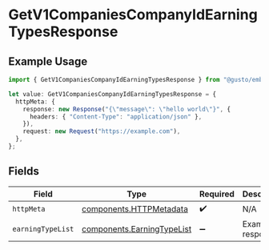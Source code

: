 # GetV1CompaniesCompanyIdEarningTypesResponse

## Example Usage

```typescript
import { GetV1CompaniesCompanyIdEarningTypesResponse } from "@gusto/embedded-api/models/operations/getv1companiescompanyidearningtypes.js";

let value: GetV1CompaniesCompanyIdEarningTypesResponse = {
  httpMeta: {
    response: new Response("{\"message\": \"hello world\"}", {
      headers: { "Content-Type": "application/json" },
    }),
    request: new Request("https://example.com"),
  },
};
```

## Fields

| Field                                                                    | Type                                                                     | Required                                                                 | Description                                                              |
| ------------------------------------------------------------------------ | ------------------------------------------------------------------------ | ------------------------------------------------------------------------ | ------------------------------------------------------------------------ |
| `httpMeta`                                                               | [components.HTTPMetadata](../../models/components/httpmetadata.md)       | :heavy_check_mark:                                                       | N/A                                                                      |
| `earningTypeList`                                                        | [components.EarningTypeList](../../models/components/earningtypelist.md) | :heavy_minus_sign:                                                       | Example response                                                         |